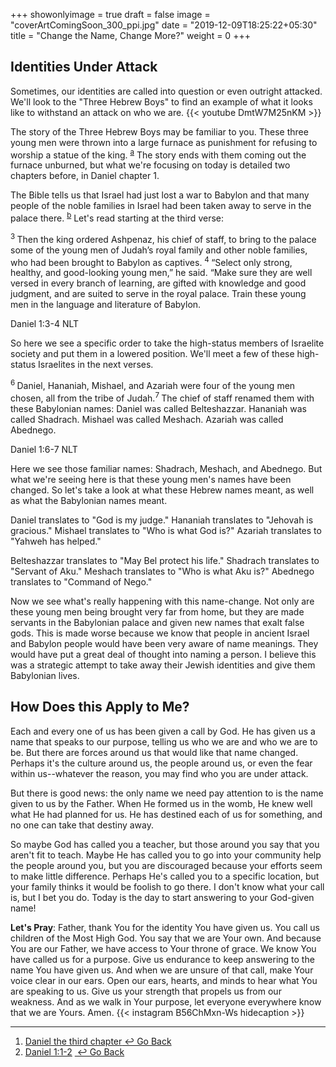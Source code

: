 +++
showonlyimage = true
draft = false
image = "coverArtComingSoon_300_ppi.jpg"
date = "2019-12-09T18:25:22+05:30"
title = "Change the Name, Change More?"
weight = 0
+++

## Identities Under Attack
Sometimes, our identities are called into question or even outright attacked. We'll look to the "Three Hebrew Boys" to find an example of what it looks like to withstand an attack on who we are.
{{< youtube DmtW7M25nKM >}}

The story of the Three Hebrew Boys may be familiar to you. These three young men were thrown into a large furnace as punishment for refusing to worship a statue of the king. <sup><a class="footnote-reference" id='footnote-a-reference' href='#footnote-a'>a</a></sup> The story ends with them coming out the furnace unburned, but what we're focusing on today is detailed two chapters before, in Daniel chapter 1.

The Bible tells us that Israel had just lost a war to Babylon and that many people of the noble families in Israel had been taken away to serve in the palace there. <sup><a class='footnote-reference' id='footnote-b-reference' href='#footnote-b'>b</a></sup> Let's read starting at the third verse:

<div class="bible-text">
  <sup class="versenum">3&nbsp;</sup>Then the king ordered Ashpenaz, his chief of staff, to bring to the palace some of the young men of Judah’s royal family and other noble families, who had been brought to Babylon as captives. <sup class="versenum">4&nbsp;</sup>“Select only strong, healthy, and good-looking young men,” he said. “Make sure they are well versed in every branch of learning, are gifted with knowledge and good judgment, and are suited to serve in the royal palace. Train these young men in the language and literature of Babylon.
  <p class="bible-reference">Daniel 1:3-4 NLT</p>

</div>

So here we see a specific order to take the high-status members of Israelite society and put them in a lowered position. We'll meet a few of these high-status Israelites in the next verses.

<div class="bible-text">
  <sup class="versenum">6&nbsp;</sup>Daniel, Hananiah, Mishael, and Azariah were four of the young men chosen, all from the tribe of Judah.<sup class="versenum">7&nbsp;</sup>The chief of staff renamed them with these Babylonian names: Daniel was called Belteshazzar. Hananiah was called Shadrach. Mishael was called Meshach. Azariah was called
  Abednego.
  <p class="bible-reference">Daniel 1:6-7 NLT</p>
</div>

Here we see those familiar names: Shadrach, Meshach, and Abednego. But what we're seeing here is that these young men's names have been changed. So let's take a look at what these Hebrew names meant, as well as what the Babylonian names meant.

Daniel translates to "God is my judge." Hananiah translates to "Jehovah is gracious." Mishael translates to "Who is what God is?" Azariah translates to "Yahweh has helped."

Belteshazzar translates to "May Bel protect his life." Shadrach translates to "Servant of Aku." Meshach translates to "Who is what Aku is?" Abednego translates to "Command of Nego."

Now we see what's really happening with this name-change. Not only are these young men being brought very far from home, but they are made servants in the Babylonian palace and given new names that exalt false gods. This is made worse because we know that people in ancient Israel and Babylon people would have been very aware of name meanings. They would have
put a great deal of thought into naming a person. I believe this was a strategic attempt to take away their Jewish identities and give them Babylonian lives.

## How Does this Apply to Me?
Each and every one of us has been given a call by God. He has given us a name that speaks to our purpose, telling us who we are and who we are to be. But there are forces around us that would like that name changed. Perhaps it's the culture around us, the people around us, or even the fear within us--whatever the reason, you may find who you are under attack.

But there is good news: the only name we need pay attention to is the name given to us by the Father. When He formed us in the womb, He knew well what He had planned for us. He has destined each of us for something, and no one can take that
destiny away.

So maybe God has called you a teacher, but those around you say that you aren't fit to teach. Maybe He has called you to go into your community help the people around you, but you are discouraged because your efforts seem to make little difference. Perhaps He's called you to a specific location, but your family thinks it would be foolish to go there. I don't know what your call is, but I bet you do. Today is the day to start answering to your God-given name!

**Let's Pray**: Father, thank You for the identity You have given us. You call us children of the Most High God. You say that we are Your own. And because You are our Father, we have access to Your throne of grace. We know You have called us for a purpose. Give us endurance to keep answering to the name You have given us. And when we are unsure of that call, make Your voice clear in our ears. Open our ears, hearts, and minds to hear what You are speaking to us. Give us your strength that propels us from our weakness. And as we walk in Your purpose, let everyone everywhere know that we are
Yours. Amen.
{{< instagram B56ChMxn-Ws hidecaption >}}

<hr />
<ol class='footnotes' id='footnotes'>
  <li class="footnote" id='footnote-a'><a target="_blank"
      href="https://www.biblegateway.com/passage/?search=Daniel%203&version=NIV">Daniel the third chapter</a><a
      class="go-back-link" href='#footnote-a-reference'>&nbsp;&#8617;&nbsp;Go Back</a></li>
  <li class='footnote' id='footnote-b'><a target="_blank" href="https://www.biblegateway.com/passage/?search=Daniel+1%3A1-2&version=NIV">Daniel 1:1-2</a>&nbsp;<a class='go-back-link'
      href='#footnote-a-reference'>&nbsp;&#8617;&nbsp;Go Back</a></li>
</ol>
